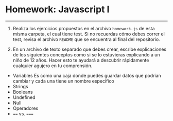 # Homework: Javascript I

---

1. Realiza los ejercicios propuestos en el archivo `homework.js` de esta misma carpeta, el cual tiene test. Si no recuerdas cómo debes correr el test, revisa el archivo `README` que se encuentra al final del repositorio.

2. En un archivo de texto separado que debes crear, escribe explicaciones de los siguientes conceptos como si se lo estuvieras explicando a un niño de 12 años. Hacer esto te ayudará a descubrir rápidamente cualquier agujero en tu comprensión.

* Variables Es como una caja donde puedes guardar datos que podrían cambiar y cada una tiene un nombre específico
* Strings 
* Booleans
* Undefined
* Null
* Operadores
* `==` vs. `===`

